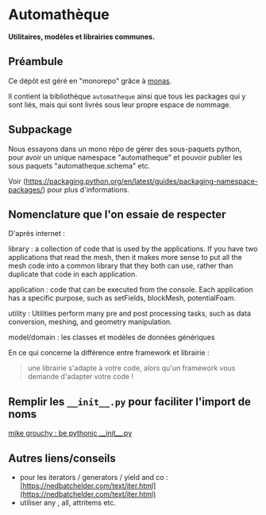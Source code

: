 # Automathèque

**Utilitaires, modèles et librairies communes.**

## Préambule

Ce dépôt est géré en "monorepo" grâce à [monas](https://monas.fming.dev/en/latest).

Il contient la bibliothèque `automatheque` ainsi que tous les packages qui y sont liés, mais
qui sont livrés sous leur propre espace de nommage.

## Subpackage

Nous essayons dans un mono répo de gérer des sous-paquets python, pour
avoir un unique namespace "automatheque" et pouvoir publier les sous paquets "automatheque.schema" etc.

Voir (https://packaging.python.org/en/latest/guides/packaging-namespace-packages/) pour plus d'informations.

## Nomenclature que l'on essaie de respecter

D'après internet :

library
: a collection of code that is used by the applications. If you have two applications that read the mesh, then it makes more sense to put all the mesh code into a common library that they both can use, rather than duplicate that code in each application.

application
: code that can be executed from the console. Each application has a specific purpose, such as setFields, blockMesh, potentialFoam.

utility
: Utilities perform many pre and post processing tasks, such as data conversion, meshing, and geometry manipulation.

model/domain
: les classes et modèles de données génériques

En ce qui concerne la différence entre framework et librairie :

> une librairie s'adapte à votre code, alors qu'un framework vous demande d'adapter votre code !

## Remplir les ```__init__.py``` pour faciliter l'import de noms

[mike grouchy : be pythonic \_\_init__.py](http://mikegrouchy.com/blog/2012/05/be-pythonic-__init__py.html)

## Autres liens/conseils

* pour les iterators / generators / yield and co : [https://nedbatchelder.com/text/iter.html](https://nedbatchelder.com/text/iter.html)
* utiliser any , all, attritems etc.
